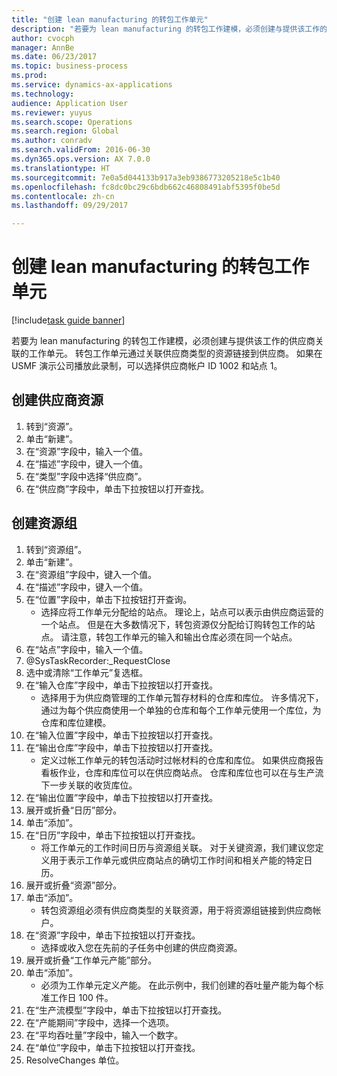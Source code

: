 ```yaml
--- 
title: "创建 lean manufacturing 的转包工作单元"
description: "若要为 lean manufacturing 的转包工作建模，必须创建与提供该工作的供应商关联的工作单元。"
author: cvocph
manager: AnnBe
ms.date: 06/23/2017
ms.topic: business-process
ms.prod: 
ms.service: dynamics-ax-applications
ms.technology: 
audience: Application User
ms.reviewer: yuyus
ms.search.scope: Operations
ms.search.region: Global
ms.author: conradv
ms.search.validFrom: 2016-06-30
ms.dyn365.ops.version: AX 7.0.0
ms.translationtype: HT
ms.sourcegitcommit: 7e0a5d044133b917a3eb9386773205218e5c1b40
ms.openlocfilehash: fc8dc0bc29c6bdb662c46808491abf5395f0be5d
ms.contentlocale: zh-cn
ms.lasthandoff: 09/29/2017

---
```

# <a name="create-a-subcontracted-work-cell-for-lean-manufacturing"></a>创建 lean manufacturing 的转包工作单元

[!include[task guide banner](../../includes/task-guide-banner.md)]

若要为 lean manufacturing 的转包工作建模，必须创建与提供该工作的供应商关联的工作单元。 转包工作单元通过关联供应商类型的资源链接到供应商。 如果在 USMF 演示公司播放此录制，可以选择供应商帐户 ID 1002 和站点 1。


## <a name="create-a-vendor-resource"></a>创建供应商资源
1. 转到“资源”。
2. 单击“新建”。
3. 在“资源”字段中，输入一个值。
4. 在“描述”字段中，键入一个值。
5. 在“类型”字段中选择“供应商”。
6. 在“供应商”字段中，单击下拉按钮以打开查找。

## <a name="create-the-resource-group"></a>创建资源组
1. 转到“资源组”。
2. 单击“新建”。
3. 在“资源组”字段中，键入一个值。
4. 在“描述”字段中，键入一个值。
5. 在“位置”字段中，单击下拉按钮打开查询。
    * 选择应将工作单元分配给的站点。 理论上，站点可以表示由供应商运营的一个站点。 但是在大多数情况下，转包资源仅分配给订购转包工作的站点。 请注意，转包工作单元的输入和输出仓库必须在同一个站点。  
6. 在“站点”字段中，输入一个值。
7. @SysTaskRecorder:_RequestClose
8. 选中或清除“工作单元”复选框。
9. 在“输入仓库”字段中，单击下拉按钮以打开查找。
    * 选择用于为供应商管理的工作单元暂存材料的仓库和库位。 许多情况下，通过为每个供应商使用一个单独的仓库和每个工作单元使用一个库位，为仓库和库位建模。  
10. 在“输入位置”字段中，单击下拉按钮以打开查找。
11. 在“输出仓库”字段中，单击下拉按钮以打开查找。
    * 定义过帐工作单元的转包活动时过帐材料的仓库和库位。 如果供应商报告看板作业，仓库和库位可以在供应商站点。 仓库和库位也可以在与生产流下一步关联的收货库位。  
12. 在“输出位置”字段中，单击下拉按钮以打开查找。
13. 展开或折叠“日历”部分。
14. 单击“添加”。
15. 在“日历”字段中，单击下拉按钮以打开查找。
    * 将工作单元的工作时间日历与资源组关联。 对于关键资源，我们建议您定义用于表示工作单元或供应商站点的确切工作时间和相关产能的特定日历。  
16. 展开或折叠“资源”部分。
17. 单击“添加”。
    * 转包资源组必须有供应商类型的关联资源，用于将资源组链接到供应商帐户。  
18. 在“资源”字段中，单击下拉按钮以打开查找。
    * 选择或收入您在先前的子任务中创建的供应商资源。  
19. 展开或折叠“工作单元产能”部分。
20. 单击“添加”。
    * 必须为工作单元定义产能。 在此示例中，我们创建的吞吐量产能为每个标准工作日 100 件。  
21. 在“生产流模型”字段中，单击下拉按钮以打开查找。
22. 在“产能期间”字段中，选择一个选项。
23. 在“平均吞吐量”字段中，输入一个数字。
24. 在“单位”字段中，单击下拉按钮以打开查找。
25. ResolveChanges 单位。


